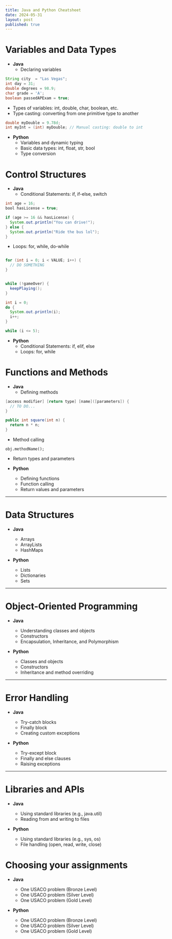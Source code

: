 ```yaml
---
title: Java and Python Cheatsheet
date: 2024-05-31
layout: post
published: true
---
```


# Variables and Data Types

- **Java**
  - Declaring variables

```java
String city  = "Las Vegas";
int day = 31;
double degrees = 98.9;
char grade = 'A';
boolean passedAPExam = true;
```
  
  - Types of variables: int, double, char, boolean, etc.
  - Type casting: converting from one primitive type to another

```java
double myDouble = 9.78d;
int myInt = (int) myDouble; // Manual casting: double to int
```
  
- **Python**
  - Variables and dynamic typing 
  - Basic data types: int, float, str, bool
  - Type conversion

# Control Structures

- **Java**
  - Conditional Statements: if, if-else, switch

```java
int age = 16;
bool hasLicense = true;

if (age >= 16 && hasLicense) {
  System.out.println("You can drive!");
} else {
  System.out.println("Ride the bus lol");
}

```
  
  - Loops: for, while, do-while
  
```java

for (int i = 0; i < VALUE; i++) {
  // DO SOMETHING
}


while (!gameOver) {
  keepPlaying();
}

int i = 0;
do {
  System.out.println(i);
  i++;
} 

while (i <= 5);
```
  
  
- **Python**
  - Conditional Statements: if, elif, else
  - Loops: for, while



# Functions and Methods

- **Java**
  - Defining methods
  
```java
[access modifier] [return type] [name]([parameters]) {
  // TO DO...
}

public int square(int n) {
  return n * n;
}
```
  
  - Method calling

`obj.methodName();`

  - Return types and parameters
  
- **Python**
  - Defining functions
  - Function calling
  - Return values and parameters

---

# Data Structures

- **Java**
  - Arrays
  - ArrayLists
  - HashMaps
  
- **Python**
  - Lists
  - Dictionaries
  - Sets

---

# Object-Oriented Programming

- **Java**
  - Understanding classes and objects
  - Constructors
  - Encapsulation, Inheritance, and Polymorphism
  
- **Python**
  - Classes and objects
  - Constructors
  - Inheritance and method overriding

---

# Error Handling

- **Java**
  - Try-catch blocks
  - Finally block
  - Creating custom exceptions
  
- **Python**
  - Try-except block
  - Finally and else clauses
  - Raising exceptions

--- 

# Libraries and APIs
- **Java**
  - Using standard libraries (e.g., java.util)
  - Reading from and writing to files
  
- **Python**
  - Using standard libraries (e.g., sys, os)
  - File handling (open, read, write, close)


# Choosing your assignments

- **Java**
  - One USACO problem (Bronze Level)
  - One USACO problem (Silver Level)
  - One USACO problem (Gold Level)
  
- **Python**
  - One USACO problem (Bronze Level)
  - One USACO problem (Silver Level)
  - One USACO problem (Gold Level)


